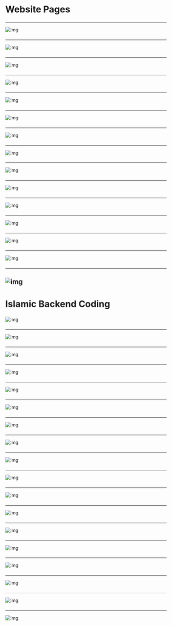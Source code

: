 # Website Pages 
###
----
![img](https://github.com/karim-aboelazm/Islamic_GP/blob/0f418881abd7e0c30fe59e40676495d5780fd0d3/static/website/h1.png)
###
----
![img](https://github.com/karim-aboelazm/Islamic_GP/blob/0f418881abd7e0c30fe59e40676495d5780fd0d3/static/website/h2.png)
###
----
![img](https://github.com/karim-aboelazm/Islamic_GP/blob/0f418881abd7e0c30fe59e40676495d5780fd0d3/static/website/h3.png)
###
----
![img](https://github.com/karim-aboelazm/Islamic_GP/blob/0f418881abd7e0c30fe59e40676495d5780fd0d3/static/website/h4.png)
###
----
![img](https://github.com/karim-aboelazm/Islamic_GP/blob/0f418881abd7e0c30fe59e40676495d5780fd0d3/static/website/h5.png)
###
----
![img](https://github.com/karim-aboelazm/Islamic_GP/blob/0f418881abd7e0c30fe59e40676495d5780fd0d3/static/website/h6.png)
###
----
![img](https://github.com/karim-aboelazm/Islamic_GP/blob/0f418881abd7e0c30fe59e40676495d5780fd0d3/static/website/h7.png)
###
----
![img](https://github.com/karim-aboelazm/Islamic_GP/blob/0f418881abd7e0c30fe59e40676495d5780fd0d3/static/website/h8.png)
###
----
![img](https://github.com/karim-aboelazm/Islamic_GP/blob/0f418881abd7e0c30fe59e40676495d5780fd0d3/static/website/h9.png)
###
----
![img](https://github.com/karim-aboelazm/Islamic_GP/blob/0f418881abd7e0c30fe59e40676495d5780fd0d3/static/website/h10.png)
###
----
![img](https://github.com/karim-aboelazm/Islamic_GP/blob/0f418881abd7e0c30fe59e40676495d5780fd0d3/static/website/h11.png)
###
----
![img](https://github.com/karim-aboelazm/Islamic_GP/blob/0f418881abd7e0c30fe59e40676495d5780fd0d3/static/website/h12.png)
###
----
![img](https://github.com/karim-aboelazm/Islamic_GP/blob/0f418881abd7e0c30fe59e40676495d5780fd0d3/static/website/h13.png)
###
----
![img](https://github.com/karim-aboelazm/Islamic_GP/blob/0f418881abd7e0c30fe59e40676495d5780fd0d3/static/website/h14.png)
###
----
![img](https://github.com/karim-aboelazm/Islamic_GP/blob/0f418881abd7e0c30fe59e40676495d5780fd0d3/static/website/h15.png)
---
# Islamic Backend Coding  
### 
![img](https://github.com/karim-aboelazm/Islamic_GP/blob/0f418881abd7e0c30fe59e40676495d5780fd0d3/static/website/1.png)
###
--- 
![img](https://github.com/karim-aboelazm/Islamic_GP/blob/0f418881abd7e0c30fe59e40676495d5780fd0d3/static/website/2.png)
###
----
![img](https://github.com/karim-aboelazm/Islamic_GP/blob/0f418881abd7e0c30fe59e40676495d5780fd0d3/static/website/3.png)
###
----
![img](https://github.com/karim-aboelazm/Islamic_GP/blob/0f418881abd7e0c30fe59e40676495d5780fd0d3/static/website/4.png)
###
----
![img](https://github.com/karim-aboelazm/Islamic_GP/blob/0f418881abd7e0c30fe59e40676495d5780fd0d3/static/website/5.png)
###
----
![img](https://github.com/karim-aboelazm/Islamic_GP/blob/0f418881abd7e0c30fe59e40676495d5780fd0d3/static/website/6.png)
###
----
![img](https://github.com/karim-aboelazm/Islamic_GP/blob/0f418881abd7e0c30fe59e40676495d5780fd0d3/static/website/7.png)
###
----
![img](https://github.com/karim-aboelazm/Islamic_GP/blob/0f418881abd7e0c30fe59e40676495d5780fd0d3/static/website/8.png)
###
----
![img](https://github.com/karim-aboelazm/Islamic_GP/blob/0f418881abd7e0c30fe59e40676495d5780fd0d3/static/website/9-1.png)
###
----
![img](https://github.com/karim-aboelazm/Islamic_GP/blob/0f418881abd7e0c30fe59e40676495d5780fd0d3/static/website/9-2.png)
###
----
![img](https://github.com/karim-aboelazm/Islamic_GP/blob/0f418881abd7e0c30fe59e40676495d5780fd0d3/static/website/10-1.png)
###
----
![img](https://github.com/karim-aboelazm/Islamic_GP/blob/0f418881abd7e0c30fe59e40676495d5780fd0d3/static/website/10-2.png)
###
----
![img](https://github.com/karim-aboelazm/Islamic_GP/blob/0f418881abd7e0c30fe59e40676495d5780fd0d3/static/website/11.png)
###
----
![img](https://github.com/karim-aboelazm/Islamic_GP/blob/0f418881abd7e0c30fe59e40676495d5780fd0d3/static/website/12.png)
###
----
![img](https://github.com/karim-aboelazm/Islamic_GP/blob/0f418881abd7e0c30fe59e40676495d5780fd0d3/static/website/13.png)
###
----
![img](https://github.com/karim-aboelazm/Islamic_GP/blob/0f418881abd7e0c30fe59e40676495d5780fd0d3/static/website/14.png)
###
----
![img](https://github.com/karim-aboelazm/Islamic_GP/blob/0f418881abd7e0c30fe59e40676495d5780fd0d3/static/website/15.png)
###
----
![img](https://github.com/karim-aboelazm/Islamic_GP/blob/0f418881abd7e0c30fe59e40676495d5780fd0d3/static/website/16.png)